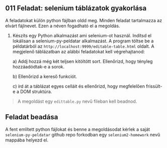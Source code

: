 ## 011 Feladat: selenium táblázatok gyakorlása

A feladatokat külön python fájlban oldd meg. Minden feladat tartalmazza az elvárt fájlnevet. Ezen a néven fogadható el a megoldás.

1) Készíts egy Python alkalmazást ami selenium-ot használ. Indítsd el lokálisan a selenium-py-peldatar alkalmazást. A program töltse be a példatárból az `http://localhost:9999/editable-table.html` oldalt. A megjelenő táblázatban az alábbi feladatokat kell végrehajtanod:

    a) Addj hozzá még két teljsen kitöltött sort. Ellenőrizd, hogy tényleg hozzáadódtak-e a sorok.

    b) Ellenőrizd a kereső funkciót.

    c) írd át a táblázat egyes celláit és ellenőrizd, hogy megfelelően frissült-e a DOM struktúra.
    
> A megoldást egy `edittable.py` nevű fileban kell beadnod.
    
## Feladat beadása
A fent említett python fájlokat és benne a megoldásodat kérlek a saját `selenium-py-peldatar` github repo forkodban egy `selenium2-homework` nevű mappába helyezd el.
